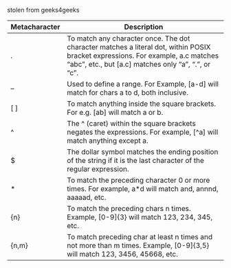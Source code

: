 stolen from geeks4geeks

| Metacharacter          | Description     |
|--------------|-----------|
| . | To match any character once. The dot character matches a literal dot, within POSIX bracket expressions. For example, a.c matches “abc”, etc., but [a.c] matches only “a”, “.”, or “c”.      |
| –     | Used to define a range. For Example, [a-d] will match for chars a to d, both inclusive.  |
| [ ]     | To match anything inside the square brackets. For e.g. [ab] will match a or b.  |
| ^     | 	The ^ (caret) within the square brackets negates the expressions. For example, [^a] will match anything except a.  |
|$      | 	The dollar symbol matches the ending position of the string if it is the last character of the regular expression.  |
|*      | 	To match the preceding character 0 or more times. For example, a*d will match and, annnd, aaaaad, etc.  |
|{n}      | 	To match the preceding chars n times. Example, [0-9]{3} will match 123, 234, 345, etc.  |
|{n,m}      | 	To match preceding char at least n times and not more than m times. Example, [0-9]{3,5} will match 123, 3456, 45668, etc.  |
